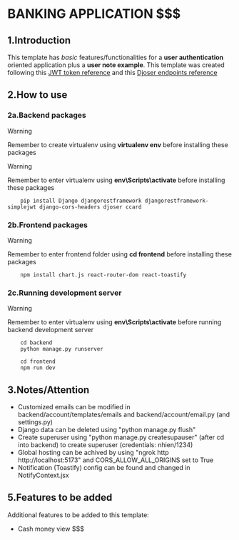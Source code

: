 # BANKING APPLICATION $$$

## 1.Introduction
This template has *basic* features/functionalities for a **user authentication** oriented application plus a **user note example**. This template was created following this [JWT token reference](https://www.youtube.com/watch?v=xjMP0hspNLE&t=3375s&ab_channel=DennisIvy) and this [Djoser endpoints reference](https://www.youtube.com/watch?v=QFDyXWRYQjY&list=PLJRGQoqpRwdfoa9591BcUS6NmMpZcvFsM&ab_channel=BryanBrkic)

## 2.How to use
### 2a.Backend packages
> [!WARNING]
> Remember to create virtualenv using **virtualenv env** before installing these packages

> [!WARNING]
> Remember to enter virtualenv using **env\Scripts\activate** before installing these packages
```
    pip install Django djangorestframework djangorestframework-simplejwt django-cors-headers djoser ccard
```
### 2b.Frontend packages
> [!WARNING]
> Remember to enter frontend folder using **cd frontend** before installing these packages
```
    npm install chart.js react-router-dom react-toastify
```
### 2c.Running development server
> [!WARNING]
> Remember to enter virtualenv using **env\Scripts\activate** before running backend development server
```
    cd backend
    python manage.py runserver
```
```
    cd frontend
    npm run dev
```
## 3.Notes/Attention
- Customized emails can be modified in backend/account/templates/emails and backend/account/email.py (and settings.py)
- Django data can be deleted using "python manage.py flush"
- Create superuser using "python manage.py createsupauser" (after cd into backend) to create superuser (credentials: nhien/1234)
- Global hosting can be achived by using "ngrok http http://localhost:5173" and CORS_ALLOW_ALL_ORIGINS set to True
- Notification (Toastify) config can be found and changed in NotifyContext.jsx

## 5.Features to be added
Additional features to be added to this template:
- Cash money view $$$

